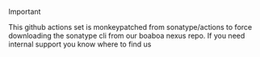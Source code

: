 > [!IMPORTANT]
> This github actions set is monkeypatched from sonatype/actions to force downloading the sonatype cli from our boaboa nexus repo. If you need internal support you know where to find us